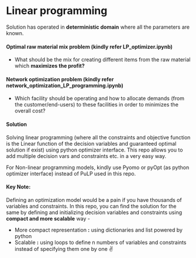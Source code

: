 # Linear programming 

Solution has operated in **deterministic domain** where all the parameters are known. 

#### Optimal raw material mix problem (kindly refer LP_optimizer.ipynb)
- What should be the mix for creating different items from the raw material which **maximizes the profit?** 

#### Network optimization problem (kindly refer network_optimization_LP_programming.ipynb)
- Which facility should be operating and how to allocate demands (from the customer/end-users) to these facilities in order to minimizes the overall cost?

####  Solution
Solving linear programming (where all the constraints and objective function is the Linear function of the decision variables and guaranteed optimal solution if exist) using python optimizer interface. This repo allows you to add multiple decision vars and constraints etc. in a very easy way.

For Non-linear programming models, kindly use Pyomo or pyOpt (as python optimizer interface) instead of PuLP used in this repo. 

#### Key Note:
Defining an optimization model would be a pain if you have thousands of variables and constraints. In this repo, you can find the solution for the same by defining and initializing decision variables and constraints using **compact and more scalable** way - 
- More compact representation **:** using dictionaries and list powered by python
- Scalable **:** using loops to define n numbers of variables and constraints instead of specifying them one by one ✌️

